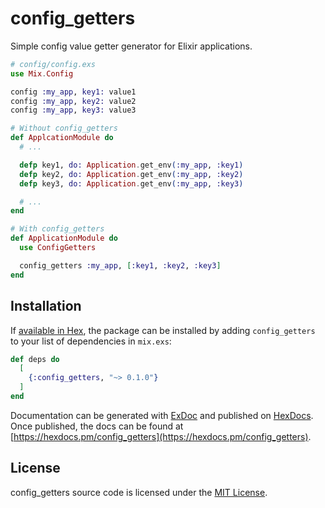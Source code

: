# config_getters 

Simple config value getter generator for Elixir applications.

```elixir
# config/config.exs
use Mix.Config

config :my_app, key1: value1
config :my_app, key2: value2
config :my_app, key3: value3

# Without config_getters
def ApplcationModule do
  # ...

  defp key1, do: Application.get_env(:my_app, :key1)
  defp key2, do: Application.get_env(:my_app, :key2)
  defp key3, do: Application.get_env(:my_app, :key3)

  # ...
end

# With config_getters
def ApplicationModule do
  use ConfigGetters

  config_getters :my_app, [:key1, :key2, :key3]
end
```

## Installation

If [available in Hex](https://hex.pm/docs/publish), the package can be installed
by adding `config_getters` to your list of dependencies in `mix.exs`:

```elixir
def deps do
  [
    {:config_getters, "~> 0.1.0"}
  ]
end
```

Documentation can be generated with [ExDoc](https://github.com/elixir-lang/ex_doc)
and published on [HexDocs](https://hexdocs.pm). Once published, the docs can
be found at [https://hexdocs.pm/config_getters](https://hexdocs.pm/config_getters).

## License

config_getters source code is licensed under the [MIT License](LICENSE.md).

